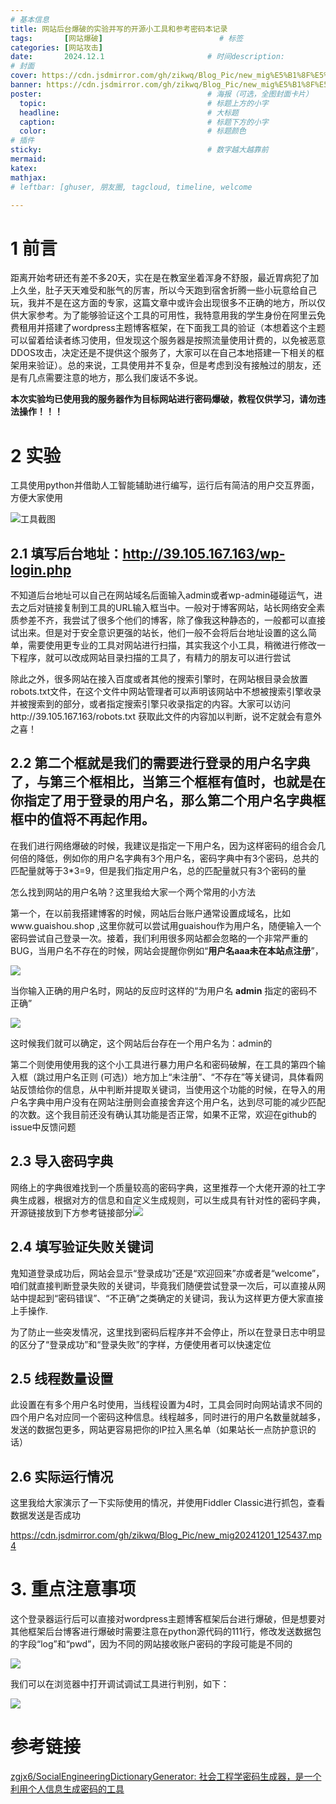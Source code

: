 ```yaml
---
# 基本信息
title: 网站后台爆破的实验并写的开源小工具和参考密码本记录						# 标题
tags: 		[网站爆破]							# 标签
categories: [网站攻击]	
date: 		2024.12.1						# 时间description: 						# excerpt 也可 
# 封面
cover: https://cdn.jsdmirror.com/gh/zikwq/Blog_Pic/new_mig%E5%B1%8F%E5%B9%95%E6%88%AA%E5%9B%BE%202024-11-30%20212502.png 											# 填入页面外部的封面
banner: https://cdn.jsdmirror.com/gh/zikwq/Blog_Pic/new_mig%E5%B1%8F%E5%B9%95%E6%88%AA%E5%9B%BE%202024-11-30%20212502.png 									# 填入页面内部的封面
poster: 									# 海报（可选，全图封面卡片）
  topic: 									# 标题上方的小字 
  headline: 								# 大标题
  caption: 									# 标题下方的小字 	
  color: 									# 标题颜色 
# 插件
sticky: 									# 数字越大越靠前
mermaid:
katex: 
mathjax: 
# leftbar: [ghuser, 朋友圈, tagcloud, timeline, welcome

---
```


# 1 前言

距离开始考研还有差不多20天，实在是在教室坐着浑身不舒服，最近胃病犯了加上久坐，肚子天天难受和胀气的厉害，所以今天跑到宿舍折腾一些小玩意给自己玩，我并不是在这方面的专家，这篇文章中或许会出现很多不正确的地方，所以仅供大家参考。为了能够验证这个工具的可用性，我特意用我的学生身份在阿里云免费租用并搭建了wordpress主题博客框架，在下面我工具的验证（本想着这个主题可以留着给读者练习使用，但发现这个服务器是按照流量使用计费的，以免被恶意DDOS攻击，决定还是不提供这个服务了，大家可以在自己本地搭建一下相关的框架用来验证）。总的来说，工具使用并不复杂，但是考虑到没有接触过的朋友，还是有几点需要注意的地方，那么我们废话不多说。

**本次实验均已使用我的服务器作为目标网站进行密码爆破，教程仅供学习，请勿违法操作！！！**

# 2 实验

工具使用python并借助人工智能辅助进行编写，运行后有简洁的用户交互界面，方便大家使用

![工具截图](https://cdn.jsdmirror.com/gh/zikwq/Blog_Pic/new_mig%E5%B1%8F%E5%B9%95%E6%88%AA%E5%9B%BE%202024-11-30%20212502.png)

## 2.1 **填写后台地址：http://39.105.167.163/wp-login.php**

不知道后台地址可以自己在网站域名后面输入admin或者wp-admin碰碰运气，进去之后对链接复制到工具的URL输入框当中。一般对于博客网站，站长网络安全素质参差不齐，我尝试了很多个他们的博客，除了像我这种静态的，一般都可以直接试出来。但是对于安全意识更强的站长，他们一般不会将后台地址设置的这么简单，需要使用更专业的工具对网站进行扫描，其实我这个小工具，稍微进行修改一下程序，就可以改成网站目录扫描的工具了，有精力的朋友可以进行尝试

除此之外，很多网站在接入百度或者其他的搜索引擎时，在网站根目录会放置robots.txt文件，在这个文件中网站管理者可以声明该网站中不想被搜索引擎收录并被搜索到的部分，或者指定搜索引擎只收录指定的内容。大家可以访问http://39.105.167.163/robots.txt 获取此文件的内容加以判断，说不定就会有意外之喜！

## 2.2 **第二个框就是我们的需要进行登录的用户名字典了，与第三个框相比，当第三个框框有值时，也就是在你指定了用于登录的用户名，那么第二个用户名字典框框中的值将不再起作用。**

在我们进行网络爆破的时候，我建议是指定一下用户名，因为这样密码的组合会几何倍的降低，例如你的用户名字典有3个用户名，密码字典中有3个密码，总共的匹配量就等于3*3=9，但是我们指定用户名，总的匹配量就只有3个密码的量

怎么找到网站的用户名呐？这里我给大家一个两个常用的小方法

第一个，在以前我搭建博客的时候，网站后台账户通常设置成域名，比如www.guaishou.shop ,这里你就可以尝试用guaishou作为用户名，随便输入一个密码尝试自己登录一次。接着，我们利用很多网站都会忽略的一个非常严重的BUG，当用户名不存在的时候，网站会提醒你例如“**用户名aaa未在本站点注册**”，

![](https://cdn.jsdmirror.com/gh/zikwq/Blog_Pic/new_mig%E5%B1%8F%E5%B9%95%E6%88%AA%E5%9B%BE%202024-11-30%20215825.png)

当你输入正确的用户名时，网站的反应时这样的“为用户名 **admin** 指定的密码不正确”

![](https://cdn.jsdmirror.com/gh/zikwq/Blog_Pic/new_mig20241130220021.png)

这时候我们就可以确定，这个网站后台存在一个用户名为：admin的

第二个则使用使用我的这个小工具进行暴力用户名和密码破解，在工具的第四个输入框（跳过用户名正则 (可选)）地方加上“未注册”、“不存在”等关键词，具体看网站反馈给你的信息，从中判断并提取关键词，当使用这个功能的时候，在导入的用户名字典中用户没有在网站注册则会直接舍弃这个用户名，达到尽可能的减少匹配的次数。这个我目前还没有确认其功能是否正常，如果不正常，欢迎在github的issue中反馈问题

## 2.3 导入密码字典

网络上的字典很难找到一个质量较高的密码字典，这里推荐一个大佬开源的社工字典生成器，根据对方的信息和自定义生成规则，可以生成具有针对性的密码字典，开源链接放到下方参考链接部分![](https://cdn.jsdmirror.com/gh/zikwq/Blog_Pic/new_mig20241201122937.png)

## 2.4 填写验证失败关键词

鬼知道登录成功后，网站会显示“登录成功”还是“欢迎回来”亦或者是“welcome”，咱们就直接判断登录失败的关键词，毕竟我们随便尝试登录一次后，可以直接从网站中提起到“密码错误”、“不正确”之类确定的关键词，我认为这样更方便大家直接上手操作.

为了防止一些突发情况，这里找到密码后程序并不会停止，所以在登录日志中明显的区分了“登录成功”和“登录失败”的字样，方便使用者可以快速定位

## 2.5 线程数量设置

此设置在有多个用户名时使用，当线程设置为4时，工具会同时向网站请求不同的四个用户名对应同一个密码这种信息。线程越多，同时进行的用户名数量就越多，发送的数据包更多，网站更容易把你的IP拉入黑名单（如果站长一点防护意识的话）

## 2.6 实际运行情况

这里我给大家演示了一下实际使用的情况，并使用Fiddler Classic进行抓包，查看数据发送是否成功

https://cdn.jsdmirror.com/gh/zikwq/Blog_Pic/new_mig20241201_125437.mp4

# 3. 重点注意事项

这个登录器运行后可以直接对wordpress主题博客框架后台进行爆破，但是想要对其他框架后台博客进行爆破时需要注意在python源代码的111行，修改发送数据包的字段“log”和“pwd”，因为不同的网站接收账户密码的字段可能是不同的

![](https://cdn.jsdmirror.com/gh/zikwq/Blog_Pic/new_mig20241201124022.png)

我们可以在浏览器中打开调试调试工具进行判别，如下：

![](https://cdn.jsdmirror.com/gh/zikwq/Blog_Pic/new_mig20241201124406.png)



# 参考链接

[zgjx6/SocialEngineeringDictionaryGenerator: 社会工程学密码生成器，是一个利用个人信息生成密码的工具](https://github.com/zgjx6/SocialEngineeringDictionaryGenerator)
